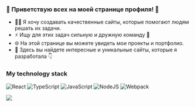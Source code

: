 ### 👋 Приветствую всех на моей странице профиля! 🐯

- 👨‍💻 Я хочу создавать качественные сайты, которые помогают людям решать их задачи.
- ⚡ Ищу для этих задач сильную и дружную команду 🧠
- 🌐 На этой странице вы можете увидеть мои проекты и портфолио.
- 👀 Здесь вы найдете интересные и уникальные сайты, которые я разработала 👇

### My technology stack
![React](https://img.shields.io/badge/react-%2320232a.svg?style=for-the-badge&logo=react&logoColor=%2361DAFB)
![TypeScript](https://img.shields.io/badge/typescript-%23007ACC.svg?style=for-the-badge&logo=typescript&logoColor=white)
![JavaScript](https://img.shields.io/badge/javascript-%23323330.svg?style=for-the-badge&logo=javascript&logoColor=%23F7DF1E)
![NodeJS](https://img.shields.io/badge/node.js-6DA55F?style=for-the-badge&logo=node.js&logoColor=white)
![Webpack](https://img.shields.io/badge/webpack-%238DD6F9.svg?style=for-the-badge&logo=webpack&logoColor=black)

![](https://komarev.com/ghpvc/?username=your-github-skeletoni97)

